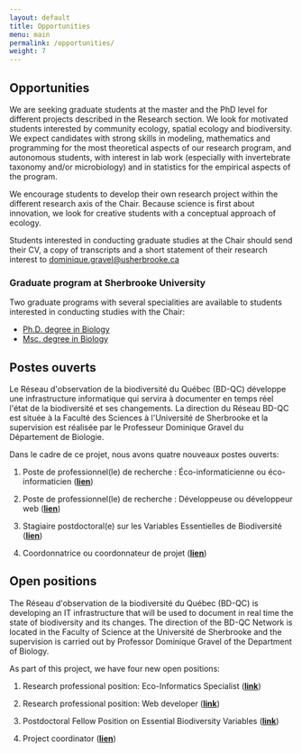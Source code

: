 ```yaml
---
layout: default
title: Opportunities
menu: main
permalink: /opportunities/
weight: 7
---
```


## Opportunities

We are seeking graduate students at the master and the PhD level for different projects described in the Research section. We look for motivated students interested by community ecology, spatial ecology and biodiversity. We expect candidates with strong skills in modeling, mathematics and programming for the most theoretical aspects of our research program, and autonomous students, with interest in lab work (especially with invertebrate taxonomy and/or microbiology) and in statistics for the empirical aspects of the program.

We encourage students to develop their own research project within the different research axis of the Chair. Because science is first about innovation, we look for creative students with a conceptual approach of ecology.

Students interested in conducting graduate studies at the Chair should send their CV, a copy of transcripts and a short statement of their research interest to <a href="mailto:dominique.gravel@usherbrooke.ca">dominique.gravel@usherbrooke.ca</a>

### Graduate program at Sherbrooke University

Two graduate programs with several specialities are available to students interested in conducting studies with the Chair:

- [Ph.D. degree in Biology](http://www.usherbrooke.ca/programmes/sec/sciences-de-la-vie/troisieme-cycle/doctorats/doctorat-en-biologie/)
- [Msc. degree in Biology](http://www.usherbrooke.ca/programmes/sec/sciences-de-la-vie/deuxieme-cycle/maitrises/maitrise-en-biologie/)


## Postes ouverts

Le Réseau d'observation de la biodiversité du Québec (BD-QC) développe une infrastructure informatique qui servira à documenter en temps réel l'état de la biodiversité et ses changements. La direction du Réseau BD-QC est située à la Faculté des Sciences à l'Université de Sherbrooke et la supervision est réalisée par le Professeur Dominique Gravel du Département de Biologie.

Dans le cadre de ce projet, nous avons quatre nouveaux postes ouverts:

1. Poste de professionnel(le) de recherche : Éco-informaticienne ou éco-informaticien ([**lien**](../assets/pdf/openPositions/eco-info_BD-QC_122020.pdf))

2. Poste de professionnel(le) de recherche : Développeuse ou développeur web ([**lien**](../assets/pdf/openPositions/dev_web_BD-QC_122020.pdf))

3. Stagiaire postdoctoral(e) sur les Variables Essentielles de Biodiversité ([**lien**](../assets/pdf/openPositions/PDF_BD-QC_122020.pdf))

4. Coordonnatrice ou coordonnateur de projet ([**lien**](https://www.usherbrooke.ca/emplois/offre/no/04467))


## Open positions

The Réseau d'observation de la biodiversité du Québec (BD-QC) is developing an IT infrastructure that will be used to document in real time the state of biodiversity and its changes. The direction of the BD-QC Network is located in the Faculty of Science at the Université de Sherbrooke and the supervision is carried out by Professor Dominique Gravel of the Department of Biology.

As part of this project, we have four new open positions:

1. Research professional position: Eco-Informatics Specialist ([**link**](../assets/pdf/openPositions/eco-info_BD-QC_122020.pdf))

2. Research professional position: Web developer ([**link**](../assets/pdf/openPositions/dev_web_BD-QC_122020.pdf))

3. Postdoctoral Fellow Position on Essential Biodiversity Variables ([**link**](../assets/pdf/openPositions/PDF_BD-QC_122020.pdf))

4. Project coordinator ([**lien**](https://www.usherbrooke.ca/emplois/offre/no/04467))